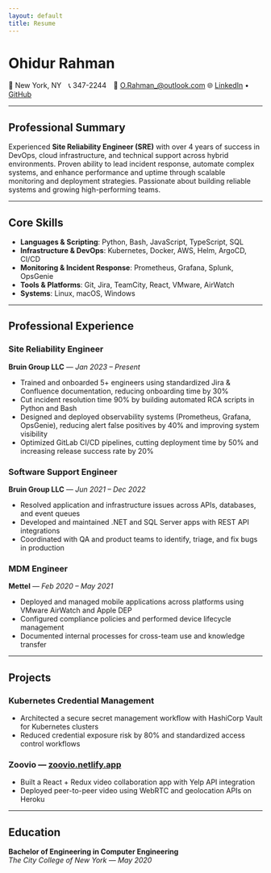 ```yaml
---
layout: default
title: Resume
---
```


# **Ohidur Rahman**
📍 New York, NY 📞 347-2244 📧 O.Rahman_@outlook.com 🌐 [LinkedIn](https://www.linkedin.com/in/ohidur-rahman/) • [GitHub](https://github.com/Ohidurr)

---

## **Professional Summary**
Experienced **Site Reliability Engineer (SRE)** with over 4 years of success in DevOps, cloud infrastructure, and technical support across hybrid environments. Proven ability to lead incident response, automate complex systems, and enhance performance and uptime through scalable monitoring and deployment strategies. Passionate about building reliable systems and growing high-performing teams.

---

## **Core Skills**
- **Languages & Scripting**: Python, Bash, JavaScript, TypeScript, SQL  
- **Infrastructure & DevOps**: Kubernetes, Docker, AWS, Helm, ArgoCD, CI/CD  
- **Monitoring & Incident Response**: Prometheus, Grafana, Splunk, OpsGenie  
- **Tools & Platforms**: Git, Jira, TeamCity, React, VMware, AirWatch  
- **Systems**: Linux, macOS, Windows  

---

## **Professional Experience**

### **Site Reliability Engineer**  
**Bruin Group LLC** — *Jan 2023 – Present*
- Trained and onboarded 5+ engineers using standardized Jira & Confluence documentation, reducing onboarding time by 30%  
- Cut incident resolution time 90% by building automated RCA scripts in Python and Bash  
- Designed and deployed observability systems (Prometheus, Grafana, OpsGenie), reducing alert false positives by 40% and improving system visibility  
- Optimized GitLab CI/CD pipelines, cutting deployment time by 50% and increasing release success rate by 20%  

### **Software Support Engineer**  
**Bruin Group LLC** — *Jun 2021 – Dec 2022*
- Resolved application and infrastructure issues across APIs, databases, and event queues  
- Developed and maintained .NET and SQL Server apps with REST API integrations  
- Coordinated with QA and product teams to identify, triage, and fix bugs in production  

### **MDM Engineer**  
**Mettel** — *Feb 2020 – May 2021*
- Deployed and managed mobile applications across platforms using VMware AirWatch and Apple DEP  
- Configured compliance policies and performed device lifecycle management  
- Documented internal processes for cross-team use and knowledge transfer  

---

## **Projects**

### **Kubernetes Credential Management**
- Architected a secure secret management workflow with HashiCorp Vault for Kubernetes clusters  
- Reduced credential exposure risk by 80% and standardized access control workflows  

### **Zoovio** — [zoovio.netlify.app](https://zoovio.netlify.app/)  
- Built a React + Redux video collaboration app with Yelp API integration  
- Deployed peer-to-peer video using WebRTC and geolocation APIs on Heroku  

---

## **Education**
**Bachelor of Engineering in Computer Engineering**  
*The City College of New York* — *May 2020*
